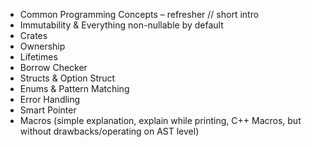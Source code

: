 - Common Programming Concepts – refresher // short intro
- Immutability & Everything non-nullable by default
- Crates
- Ownership
- Lifetimes 
- Borrow Checker
- Structs & Option Struct
- Enums & Pattern Matching
- Error Handling
- Smart Pointer
- Macros (simple explanation, explain while printing, C++ Macros, but without drawbacks/operating on AST level)
